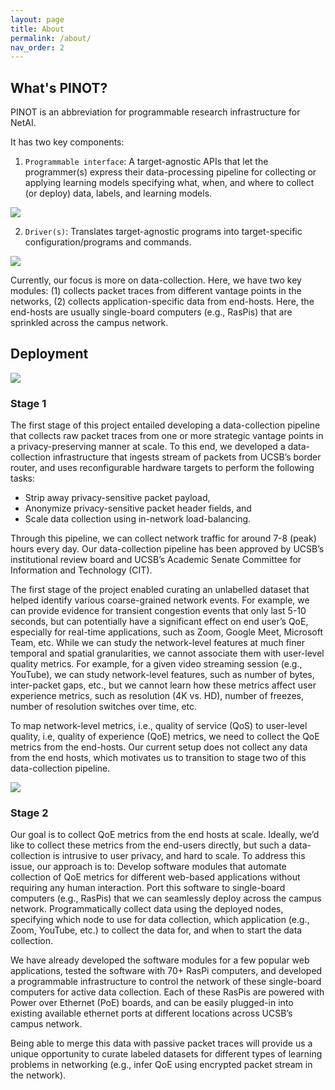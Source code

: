 ```yaml
---
layout: page
title: About
permalink: /about/
nav_order: 2
---
```


## What's PINOT?
PINOT is an abbreviation for programmable research infrastructure for NetAI.

It has two key components:
1. `Programmable interface`: A target-agnostic APIs that let the programmer(s) express their data-processing pipeline for collecting or applying learning models specifying what, when, and where to collect (or deploy) data, labels, and learning models.

![](https://hackmd.io/_uploads/SJETOHT-9.png)

2. `Driver(s)`: Translates target-agnostic programs into target-specific
configuration/programs and commands.


![](https://hackmd.io/_uploads/SkVPcS6b9.png)


Currently, our focus is more on data-collection. Here, we have two key
modules: (1) collects packet traces from different vantage points in the
networks, (2) collects application-specific data from end-hosts. Here,
the end-hosts are usually single-board computers (e.g., RasPis) that are
sprinkled across the campus network.


## Deployment
![](https://i.imgur.com/1xdBrdO.png)
### Stage 1
The first stage of this project entailed developing a data-collection pipeline
that collects raw packet traces from one or more strategic vantage points in a
privacy-preserving manner at scale. To this end, we developed a data-collection
infrastructure that ingests stream of packets from UCSB’s border router, and
uses reconfigurable hardware targets to perform the following tasks:
* Strip away privacy-sensitive packet payload,
* Anonymize privacy-sensitive packet header fields, and
* Scale data collection using in-network load-balancing.

Through this pipeline, we can collect network traffic for around 7-8 (peak)
hours every day. Our data-collection pipeline has been approved by UCSB’s
institutional review board and UCSB’s Academic Senate Committee for Information
and Technology (CIT).

The first stage of the project enabled curating an unlabelled dataset that
helped identify various coarse-grained network events. For example, we can
provide evidence for transient congestion events that only last 5-10 seconds,
but can potentially have a significant effect on end user’s QoE, especially
for real-time applications, such as Zoom, Google Meet, Microsoft Team, etc.
While we can study the network-level features at much finer temporal and
spatial granularities, we cannot associate them with user-level quality metrics.
For example, for a given video streaming session (e.g., YouTube), we can study
network-level features, such as number of bytes, inter-packet gaps, etc., but
we cannot learn how these metrics affect user experience metrics, such as
resolution (4K vs. HD), number of freezes, number of resolution switches over
time, etc.

To map network-level metrics, i.e., quality of service (QoS) to user-level
quality, i.e, quality of experience (QoE) metrics, we need to collect the QoE
metrics from the end-hosts. Our current setup does not collect any data from
the end hosts, which motivates us to transition to stage two of this
data-collection pipeline.

![](https://i.imgur.com/SI99w1s.png)

### Stage 2
Our goal is to collect QoE metrics from the end hosts at scale. Ideally, we’d
like to collect these metrics from the end-users directly, but such a
data-collection is intrusive to user privacy, and hard to scale. To address
this issue, our approach is to:
Develop software modules that automate collection of QoE metrics for different
web-based applications without requiring any human interaction.
Port this software to single-board computers (e.g., RasPis) that we can
seamlessly deploy across the campus network.
Programmatically collect data using the deployed nodes, specifying which node
to use for data collection, which application (e.g., Zoom, YouTube, etc.) to
collect the data for, and when to start the data collection.

We have already developed the software modules for a few popular web
applications, tested the software with 70+ RasPi computers, and developed a
programmable infrastructure to control the network of these single-board
computers for active data collection. Each of these RasPis are powered with
Power over Ethernet (PoE) boards, and can be easily plugged-in into existing
available ethernet ports at different locations across UCSB’s campus network.

Being able to merge this data with passive packet traces will provide us a
unique opportunity to curate labeled datasets for different types of learning
problems in networking (e.g., infer QoE using encrypted packet stream in the
network).

